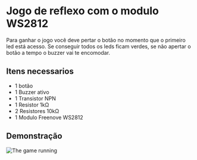 # Jogo de reflexo com o modulo WS2812

Para ganhar o jogo você deve pertar o botão no momento que o primeiro led está acesso. Se conseguir todos os leds ficam verdes, se não apertar o botão a tempo o buzzer vai te encomodar.

## Itens necessarios
- 1 botão
- 1 Buzzer ativo
- 1 Transistor NPN
- 1 Resistor 1kΩ
- 2 Resistores 10kΩ
- 1 Modulo Freenove WS2812


## Demonstração
![The game running](/media/game.gif)

